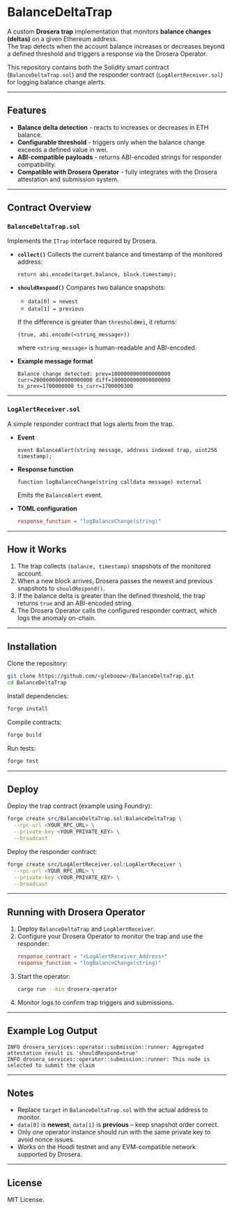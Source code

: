# BalanceDeltaTrap

A custom **Drosera trap** implementation that monitors **balance changes (deltas)** on a given Ethereum address.  
The trap detects when the account balance increases or decreases beyond a defined threshold and triggers a response via the Drosera Operator.

This repository contains both the Solidity smart contract (`BalanceDeltaTrap.sol`) and the responder contract (`LogAlertReceiver.sol`) for logging balance change alerts.

---

## Features

* **Balance delta detection** - reacts to increases or decreases in ETH balance.
* **Configurable threshold** - triggers only when the balance change exceeds a defined value in wei.
* **ABI-compatible payloads** - returns ABI-encoded strings for responder compatibility.
* **Compatible with Drosera Operator** - fully integrates with the Drosera attestation and submission system.

---

## Contract Overview

### `BalanceDeltaTrap.sol`

Implements the `ITrap` interface required by Drosera.

- **`collect()`**
  Collects the current balance and timestamp of the monitored address:
  ```solidity
  return abi.encode(target.balance, block.timestamp);
  ```

- **`shouldRespond()`**
  Compares two balance snapshots:
  - `data[0] = newest`
  - `data[1] = previous`

  If the difference is greater than `thresholdWei`, it returns:
  ```solidity
  (true, abi.encode(<string_message>))
  ```
  where `<string_message>` is human-readable and ABI-encoded.

- **Example message format**
  ```
  Balance change detected: prev=1000000000000000000 curr=2000000000000000000 diff=1000000000000000000 ts_prev=1700000000 ts_curr=1700000300
  ```

---

### `LogAlertReceiver.sol`

A simple responder contract that logs alerts from the trap.

- **Event**
  ```solidity
  event BalanceAlert(string message, address indexed trap, uint256 timestamp);
  ```

- **Response function**
  ```solidity
  function logBalanceChange(string calldata message) external
  ```
  Emits the `BalanceAlert` event.

- **TOML configuration**
  ```toml
  response_function = "logBalanceChange(string)"
  ```

---

## How it Works

1. The trap collects `(balance, timestamp)` snapshots of the monitored account.
2. When a new block arrives, Drosera passes the newest and previous snapshots to `shouldRespond()`.
3. If the balance delta is greater than the defined threshold, the trap returns `true` and an ABI-encoded string.
4. The Drosera Operator calls the configured responder contract, which logs the anomaly on-chain.

---

## Installation

Clone the repository:

```bash
git clone https://github.com/<glebooow>/BalanceDeltaTrap.git
cd BalanceDeltaTrap
```

Install dependencies:

```bash
forge install
```

Compile contracts:

```bash
forge build
```

Run tests:

```bash
forge test
```

---

## Deploy

Deploy the trap contract (example using Foundry):

```bash
forge create src/BalanceDeltaTrap.sol:BalanceDeltaTrap \
  --rpc-url <YOUR_RPC_URL> \
  --private-key <YOUR_PRIVATE_KEY> \
  --broadcast
```

Deploy the responder contract:

```bash
forge create src/LogAlertReceiver.sol:LogAlertReceiver \
  --rpc-url <YOUR_RPC_URL> \
  --private-key <YOUR_PRIVATE_KEY> \
  --broadcast
```

---

## Running with Drosera Operator

1. Deploy `BalanceDeltaTrap` and `LogAlertReceiver`.
2. Configure your Drosera Operator to monitor the trap and use the responder:
   ```toml
   response_contract = "<LogAlertReceiver_Address>"
   response_function = "logBalanceChange(string)"
   ```
3. Start the operator:
   ```bash
   cargo run --bin drosera-operator
   ```
4. Monitor logs to confirm trap triggers and submissions.

---

## Example Log Output

```
INFO drosera_services::operator::submission::runner: Aggregated attestation result is 'shouldRespond=true'
INFO drosera_services::operator::submission::runner: This node is selected to submit the claim
```

---

## Notes

* Replace `target` in `BalanceDeltaTrap.sol` with the actual address to monitor.
* `data[0]` is **newest**, `data[1]` is **previous** – keep snapshot order correct.
* Only one operator instance should run with the same private key to avoid nonce issues.
* Works on the Hoodi testnet and any EVM-compatible network supported by Drosera.

---

## License

MIT License.

